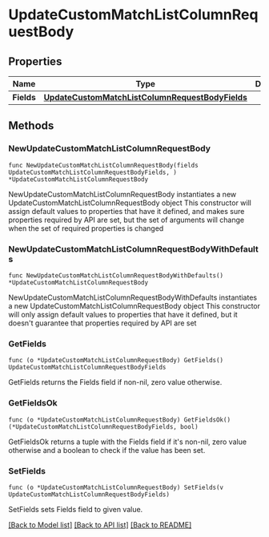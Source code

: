 # UpdateCustomMatchListColumnRequestBody

## Properties

Name | Type | Description | Notes
------------ | ------------- | ------------- | -------------
**Fields** | [**UpdateCustomMatchListColumnRequestBodyFields**](UpdateCustomMatchListColumnRequestBodyFields.md) |  | 

## Methods

### NewUpdateCustomMatchListColumnRequestBody

`func NewUpdateCustomMatchListColumnRequestBody(fields UpdateCustomMatchListColumnRequestBodyFields, ) *UpdateCustomMatchListColumnRequestBody`

NewUpdateCustomMatchListColumnRequestBody instantiates a new UpdateCustomMatchListColumnRequestBody object
This constructor will assign default values to properties that have it defined,
and makes sure properties required by API are set, but the set of arguments
will change when the set of required properties is changed

### NewUpdateCustomMatchListColumnRequestBodyWithDefaults

`func NewUpdateCustomMatchListColumnRequestBodyWithDefaults() *UpdateCustomMatchListColumnRequestBody`

NewUpdateCustomMatchListColumnRequestBodyWithDefaults instantiates a new UpdateCustomMatchListColumnRequestBody object
This constructor will only assign default values to properties that have it defined,
but it doesn't guarantee that properties required by API are set

### GetFields

`func (o *UpdateCustomMatchListColumnRequestBody) GetFields() UpdateCustomMatchListColumnRequestBodyFields`

GetFields returns the Fields field if non-nil, zero value otherwise.

### GetFieldsOk

`func (o *UpdateCustomMatchListColumnRequestBody) GetFieldsOk() (*UpdateCustomMatchListColumnRequestBodyFields, bool)`

GetFieldsOk returns a tuple with the Fields field if it's non-nil, zero value otherwise
and a boolean to check if the value has been set.

### SetFields

`func (o *UpdateCustomMatchListColumnRequestBody) SetFields(v UpdateCustomMatchListColumnRequestBodyFields)`

SetFields sets Fields field to given value.



[[Back to Model list]](../README.md#documentation-for-models) [[Back to API list]](../README.md#documentation-for-api-endpoints) [[Back to README]](../README.md)


